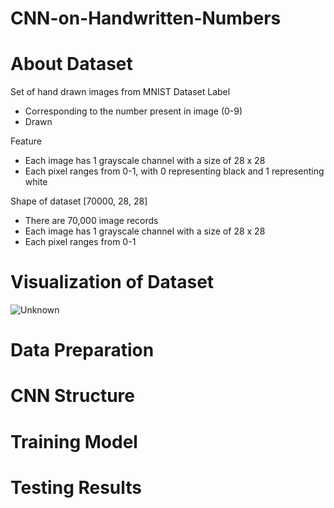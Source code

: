 # CNN-on-Handwritten-Numbers

# About Dataset

Set of hand drawn images from MNIST Dataset
Label
- Corresponding to the number present in image (0-9)
- Drawn

Feature
- Each image has 1 grayscale channel with a size of 28 x 28
- Each pixel ranges from 0-1, with 0 representing black and 1 representing white

Shape of dataset
[70000, 28, 28]

- There are 70,000 image records
- Each image has 1 grayscale channel with a size of 28 x 28
- Each pixel ranges from 0-1 


# Visualization of Dataset

![Unknown](https://github.com/Dionisio1013/CNN-on-Handwritten-Numbers/assets/106797659/e58779f5-9623-48f5-99ef-d3f6bfd7c598)

# Data Preparation

# CNN Structure

# Training Model

# Testing Results

